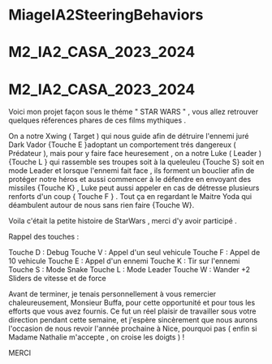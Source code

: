 # MiageIA2SteeringBehaviors
# M2_IA2_CASA_2023_2024
# M2_IA2_CASA_2023_2024

Voici mon projet façon sous le théme " STAR WARS " , vous allez retrouver quelques réferences phares de ces films mythiques . 

On a notre Xwing ( Target )  qui nous guide afin de détruire l'ennemi juré Dark Vador {Touche E  }adoptant un comportement trés dangereux ( Prédateur ), mais pour y faire face heuresement , on a notre Luke ( Leader ) {Touche L } qui rassemble ses troupes soit à la queleuleu {Touche S} soit en mode Leader  et lorsque l'ennemi fait face , ils forment un bouclier afin de protéger notre héros et aussi commencer à le défendre en envoyant des missiles {Touche K} , Luke peut aussi appeler en cas de détresse plusieurs renforts d'un coup { Touche F } . Tout ça en regardant le Maitre Yoda qui déambulent autour de nous sans rien faire {Touche W}. 

Voila c'était la petite histoire de StarWars , merci d'y avoir participé . 

Rappel des touches : 

Touche D : Debug 
Touche V : Appel d'un seul vehicule 
Touche F : Appel de 10 vehicule 
Touche E : Appel d'un ennemi 
Touche K : Tir sur l'ennemi 
Touche S : Mode Snake 
Touche L : Mode Leader 
Touche W : Wander 
+2 Sliders de vitesse et de force 
 
Avant de terminer, je tenais personnellement à vous remercier chaleureusement, Monsieur Buffa, pour cette opportunité et pour tous les efforts que vous avez fournis. Ce fut un réel plaisir de travailler sous votre direction pendant cette semaine, et j'espère sincèrement que nous aurons l'occasion de nous revoir l'année prochaine à Nice, pourquoi pas ( enfin si Madame Nathalie m'accepte , on croise les doigts ) !

MERCI 
